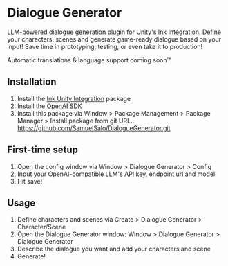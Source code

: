 # Dialogue Generator
LLM-powered dialogue generation plugin for Unity's Ink Integration.
Define your characters, scenes and generate game-ready dialogue based on your input!
Save time in prototyping, testing, or even take it to production!

Automatic translations & language support coming soon™

## Installation
1. Install the [Ink Unity Integration](https://github.com/inkle/ink-unity-integration) package
2. Install the [OpenAI SDK](https://github.com/openai/openai-dotnet) 
3. Install this package via Window > Package Management > Package Manager > Install package from git URL... https://github.com/SamuelSalo/DialogueGenerator.git

## First-time setup
1. Open the config window via Window > Dialogue Generator > Config
2. Input your OpenAI-compatible LLM's API key, endpoint url and model
3. Hit save!

## Usage
1. Define characters and scenes via Create > Dialogue Generator > Character/Scene
2. Open the Dialogue Generator window: Window > Dialogue Generator > Dialogue Generator
3. Describe the dialogue you want and add your characters and scene
4. Generate!
